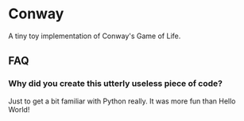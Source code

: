 # Conway

A tiny toy implementation of Conway's Game of Life.

## FAQ
### Why did you create this utterly useless piece of code?
Just to get a bit familiar with Python really. It was more fun than Hello World!
